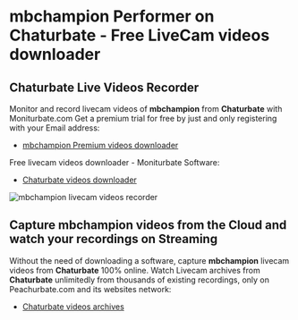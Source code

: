 # mbchampion Performer on Chaturbate - Free LiveCam videos downloader

## Chaturbate Live Videos Recorder

Monitor and record livecam videos of **mbchampion** from **Chaturbate** with Moniturbate.com
Get a premium trial for free by just and only registering with your Email address:
* [mbchampion Premium videos downloader](https://moniturbate.com/request-demo-licence-key.html)

Free livecam videos downloader - Moniturbate Software:
* [Chaturbate videos downloader](https://moniturbate.com/moniturbate-download-software.html)

![mbchampion livecam videos recorder](https://peachurnet.com/templates/moniturbate-software.png)


## Capture mbchampion videos from the Cloud and watch your recordings on Streaming

Without the need of downloading a software, capture **mbchampion** livecam videos from **Chaturbate** 100% online.
Watch Livecam archives from **Chaturbate** unlimitedly from thousands of existing recordings, only on Peachurbate.com and its websites network:
* [Chaturbate videos archives](https://peachurnet.com/)